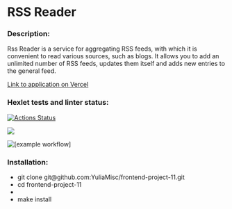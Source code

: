 <h1>RSS Reader</h1>
<h3>Description:</h3>
<p>Rss Reader is a service for aggregating RSS feeds, with which it is convenient to read various sources, such as blogs. It allows you to add an unlimited number of RSS feeds, updates them itself and adds new entries to the general feed.</p>

[Link to application on Vercel](https://frontend-project-11-beige.vercel.app/)

### Hexlet tests and linter status:
[![Actions Status](https://github.com/YuliaMisc/frontend-project-11/workflows/hexlet-check/badge.svg)](https://github.com/YuliaMisc/frontend-project-11/actions)

<a href="https://codeclimate.com/github/YuliaMisc/frontend-project-11/maintainability"><img src="https://api.codeclimate.com/v1/badges/d7fd6691ba79056a2598/maintainability" /></a>

![[example workflow]](https://github.com/YuliaMisc/frontend-project-11/actions/workflows/nodejs.yml/badge.svg)

<h3>Installation:</h3>
<ul>
  <li>git clone git@github.com:YuliaMisc/frontend-project-11.git</li>
  <li>cd frontend-project-11<li>
  <li>make install</li>
</ul>